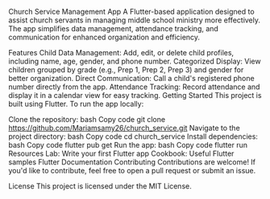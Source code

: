 Church Service Management App
A Flutter-based application designed to assist church servants in managing middle school ministry more effectively. The app simplifies data management, attendance tracking, and communication for enhanced organization and efficiency.

Features
Child Data Management:
Add, edit, or delete child profiles, including name, age, gender, and phone number.
Categorized Display:
View children grouped by grade (e.g., Prep 1, Prep 2, Prep 3) and gender for better organization.
Direct Communication:
Call a child's registered phone number directly from the app.
Attendance Tracking:
Record attendance and display it in a calendar view for easy tracking.
Getting Started
This project is built using Flutter. To run the app locally:

Clone the repository:
bash
Copy code
git clone https://github.com/Mariamsamy26/church_service.git
Navigate to the project directory:
bash
Copy code
cd church_service
Install dependencies:
bash
Copy code
flutter pub get
Run the app:
bash
Copy code
flutter run
Resources
Lab: Write your first Flutter app
Cookbook: Useful Flutter samples
Flutter Documentation
Contributing
Contributions are welcome! If you'd like to contribute, feel free to open a pull request or submit an issue.

License
This project is licensed under the MIT License.
